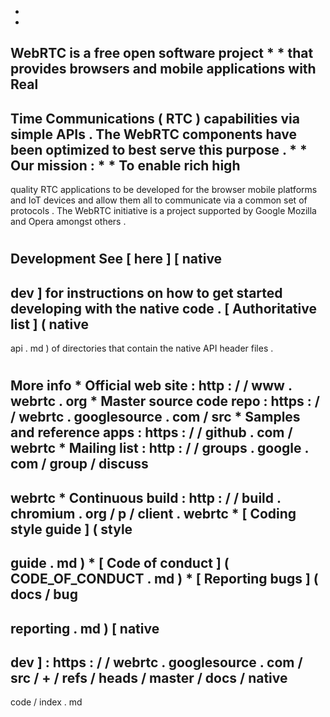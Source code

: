 *
*
WebRTC
is
a
free
open
software
project
*
*
that
provides
browsers
and
mobile
applications
with
Real
-
Time
Communications
(
RTC
)
capabilities
via
simple
APIs
.
The
WebRTC
components
have
been
optimized
to
best
serve
this
purpose
.
*
*
Our
mission
:
*
*
To
enable
rich
high
-
quality
RTC
applications
to
be
developed
for
the
browser
mobile
platforms
and
IoT
devices
and
allow
them
all
to
communicate
via
a
common
set
of
protocols
.
The
WebRTC
initiative
is
a
project
supported
by
Google
Mozilla
and
Opera
amongst
others
.
#
#
#
Development
See
[
here
]
[
native
-
dev
]
for
instructions
on
how
to
get
started
developing
with
the
native
code
.
[
Authoritative
list
]
(
native
-
api
.
md
)
of
directories
that
contain
the
native
API
header
files
.
#
#
#
More
info
*
Official
web
site
:
http
:
/
/
www
.
webrtc
.
org
*
Master
source
code
repo
:
https
:
/
/
webrtc
.
googlesource
.
com
/
src
*
Samples
and
reference
apps
:
https
:
/
/
github
.
com
/
webrtc
*
Mailing
list
:
http
:
/
/
groups
.
google
.
com
/
group
/
discuss
-
webrtc
*
Continuous
build
:
http
:
/
/
build
.
chromium
.
org
/
p
/
client
.
webrtc
*
[
Coding
style
guide
]
(
style
-
guide
.
md
)
*
[
Code
of
conduct
]
(
CODE_OF_CONDUCT
.
md
)
*
[
Reporting
bugs
]
(
docs
/
bug
-
reporting
.
md
)
[
native
-
dev
]
:
https
:
/
/
webrtc
.
googlesource
.
com
/
src
/
+
/
refs
/
heads
/
master
/
docs
/
native
-
code
/
index
.
md

